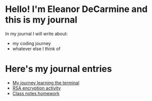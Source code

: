 # Hello! I'm Eleanor DeCarmine and this is my journal

In my journal I will write about:

- my coding journey
- whatever else I think of

# Here's my journal entries

- [My journey learning the terminal](terminal.md)
- [RSA encryption activity](encryption.md)
- [Class notes homework](homework.md)
